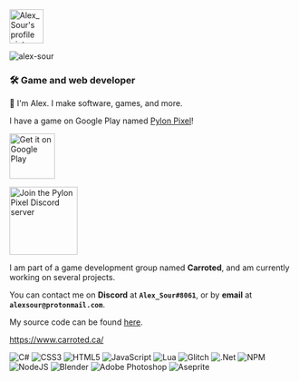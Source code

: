 <img src="https://media.giphy.com/media/b7iUupW4IjRod45VP7/giphy.gif" alt="Alex_Sour's profile picture" height="60">

<p align="left"> <img src="https://komarev.com/ghpvc/?username=alex-sour&label=Profile%20views&color=0e75b6&style=flat" alt="alex-sour" /> </p>


<h3>🛠️ <b>Game and web developer</b></h3>

👋 I'm Alex. I make software, games, and more.

I have a game on Google Play named [Pylon Pixel](https://play.google.com/store/apps/details?id=ca.Carroted.PylonPixel)!

[<img src="https://i.imgur.com/EnnoIJb.png" alt="Get it on Google Play" height="80">](https://play.google.com/store/apps/details?id=ca.Carroted.PylonPixel)

[<img src="https://i.imgur.com/lVk7hmb.png" alt="Join the Pylon Pixel Discord server" height="120">](https://discord.gg/AaAWXPgtC3)

I am part of a game development group named **Carroted**, and am currently working on several projects.

You can contact me on **Discord** at **`Alex_Sour#8061`**, or by **email** at **`alexsour@protonmail.com`**.

My source code can be found [here](https://github.com/Alex-Sour/Alex-Sour/blob/main/Alex_Sour.cs).

https://www.carroted.ca/

![C#](https://img.shields.io/badge/c%23-%23239120.svg?style=for-the-badge&logo=c-sharp&logoColor=white) ![CSS3](https://img.shields.io/badge/css3-%231572B6.svg?style=for-the-badge&logo=css3&logoColor=white) ![HTML5](https://img.shields.io/badge/html5-%23E34F26.svg?style=for-the-badge&logo=html5&logoColor=white) ![JavaScript](https://img.shields.io/badge/javascript-%23323330.svg?style=for-the-badge&logo=javascript&logoColor=%23F7DF1E) ![Lua](https://img.shields.io/badge/lua-%232C2D72.svg?style=for-the-badge&logo=lua&logoColor=white) ![Glitch](https://img.shields.io/badge/glitch-%233333FF.svg?style=for-the-badge&logo=glitch&logoColor=white) ![.Net](https://img.shields.io/badge/.NET-5C2D91?style=for-the-badge&logo=.net&logoColor=white) ![NPM](https://img.shields.io/badge/NPM-%23000000.svg?style=for-the-badge&logo=npm&logoColor=white) ![NodeJS](https://img.shields.io/badge/node.js-6DA55F?style=for-the-badge&logo=node.js&logoColor=white) ![Blender](https://img.shields.io/badge/blender-%23F5792A.svg?style=for-the-badge&logo=blender&logoColor=white) ![Adobe Photoshop](https://img.shields.io/badge/adobephotoshop-%2331A8FF.svg?style=for-the-badge&logo=adobephotoshop&logoColor=white) ![Aseprite](https://img.shields.io/badge/Aseprite-FFFFFF?style=for-the-badge&logo=Aseprite&logoColor=#7D929E)
